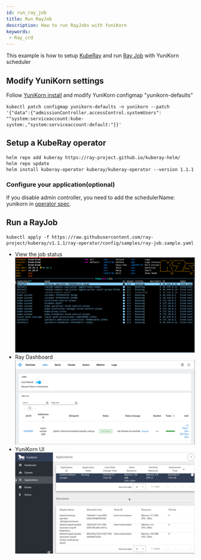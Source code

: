 ```yaml
---
id: run_ray_job
title: Run RayJob
description: How to run RayJobs with YuniKorn
keywords:
 - Ray_crd
---
```


<!--
Licensed to the Apache Software Foundation (ASF) under one
or more contributor license agreements.  See the NOTICE file
distributed with this work for additional information
regarding copyright ownership.  The ASF licenses this file
to you under the Apache License, Version 2.0 (the
"License"); you may not use this file except in compliance
with the License.  You may obtain a copy of the License at

  http://www.apache.org/licenses/LICENSE-2.0

Unless required by applicable law or agreed to in writing,
software distributed under the License is distributed on an
"AS IS" BASIS, WITHOUT WARRANTIES OR CONDITIONS OF ANY
KIND, either express or implied.  See the License for the
specific language governing permissions and limitations
under the License.
-->

This example is how to setup [KubeRay](https://docs.ray.io/en/master/cluster/kubernetes/getting-started.html) and run [Ray Job](https://docs.ray.io/en/master/cluster/kubernetes/getting-started/rayjob-quick-start.html) with YuniKorn scheduler

## Modify YuniKorn settings
Follow [YuniKorn install](https://yunikorn.apache.org/docs/) and modify YuniKorn configmap "yunikorn-defaults"
```
kubectl patch configmap yunikorn-defaults -n yunikorn --patch '{"data":{"admissionController.accessControl.systemUsers": "^system:serviceaccount:kube-system:,^system:serviceaccount:default:"}}' 
```

## Setup a KubeRay operator
```
helm repo add kuberay https://ray-project.github.io/kuberay-helm/
helm repo update
helm install kuberay-operator kuberay/kuberay-operator --version 1.1.1
```
### Configure your application(optional)
If you disable admin controller, you need to add the schedulerName: yunikorn in [operator spec](https://github.com/ray-project/kuberay/blob/master/helm-chart/kuberay-operator/templates/deployment.yaml#L31).

## Run a RayJob
```
kubectl apply -f https://raw.githubusercontent.com/ray-project/kuberay/v1.1.1/ray-operator/config/samples/ray-job.sample.yaml
```

- View the job status
    ![ray_job_job](../../assets/ray_job_job.png)
- Ray Dashboard
    ![ray_job_ray_dashboard](../../assets/ray_job_ray_dashboard.png)
- YuniKorn UI
    ![ray_job_on_ui](../../assets/ray_job_on_ui.png)